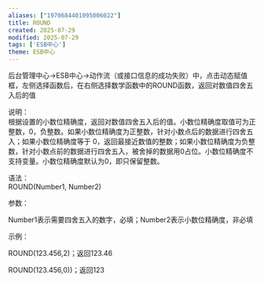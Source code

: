 ```yaml
---
aliases: ["1970684401095006022"]
title: ROUND
created: 2025-07-29
modified: 2025-07-29
tags: ['ESB中心']
theme: ESB中心
---
```


后台管理中心->ESB中心->动作流（或接口信息的成功失败）中，点击动态赋值框，左侧选择函数后，在右侧选择数学函数中的ROUND函数，返回对数值四舍五入后的值

说明：  
根据设置的小数位精确度，返回对数值四舍五入后的值。小数位精确度取值可为正整数，0，负整数。如果小数位精确度为正整数，针对小数点后的数据进行四舍五入；如果小数位精确度等于 0，返回最接近数值的整数；如果小数位精确度为负整数，针对小数点前的数据进行四舍五入，被舍掉的数据用0占位。小数位精确度不支持变量。小数位精确度默认为0，即只保留整数。

语法：  
ROUND(Number1, Number2)  

参数：

Number1表示需要四舍五入的数字，必填；Number2表示小数位精确度，非必填

示例：

ROUND(123.456,2)；返回123.46

ROUND(123.456,0))；返回123